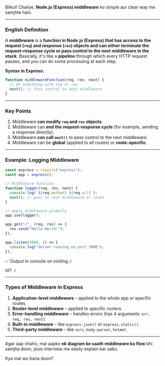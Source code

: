 Bilkul! Chaliye, **Node.js (Express) middleware** ko simple aur clear way me samjhte hain.

---

### **English Definition**

A **middleware** is a **function in Node.js (Express) that has access to the request (`req`) and response (`res`) objects and can either terminate the request-response cycle or pass control to the next middleware in the stack**.
Basically, it's like a **pipeline** through which every HTTP request passes, and you can do some processing at each step.

**Syntax in Express:**

```js
function middlewareFunction(req, res, next) {
  // Do something with req or res
  next(); // Pass control to next middleware
}
```

---

### **Key Points**

1. Middleware **can modify `req` and `res` objects**.
2. Middleware can **end the request-response cycle** (for example, sending a response directly).
3. Middleware **can call `next()`** to pass control to the next middleware.
4. Middleware can be **global** (applied to all routes) or **route-specific**.

---

### **Example: Logging Middleware**

```js
const express = require("express");
const app = express();

// Middleware function
function logger(req, res, next) {
  console.log(`${req.method} ${req.url}`);
  next(); // pass to next middleware or route
}

// Apply middleware globally
app.use(logger);

app.get("/", (req, res) => {
  res.send("Hello World!");
});

app.listen(3000, () => {
  console.log("Server running on port 3000");
});
```

✅ Output in console on visiting `/`:

```
GET /
```

---

### **Types of Middleware in Express**

1. **Application-level middleware** – applied to the whole app or specific routes.
2. **Router-level middleware** – applied to specific routers.
3. **Error-handling middleware** – handles errors (has 4 arguments: `err, req, res, next`).
4. **Built-in middleware** – like `express.json()` or `express.static()`.
5. **Third-party middleware** – like `cors`, `body-parser`, `helmet`.

---

Agar aap chaho, mai aapko **ek diagram ke saath middleware ka flow** bhi samjha doon, jisse interview me easily explain kar sako.

Kya mai wo bana doon?
